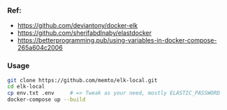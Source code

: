 ### Ref:
- https://github.com/deviantony/docker-elk
- https://github.com/sherifabdlnaby/elastdocker
- https://betterprogramming.pub/using-variables-in-docker-compose-265a604c2006


### Usage

```bash
git clone https://github.com/memto/elk-local.git
cd elk-local
cp env.txt .env		# => Tweak as your need, mostly ELASTIC_PASSWORD
docker-compose up --build
```